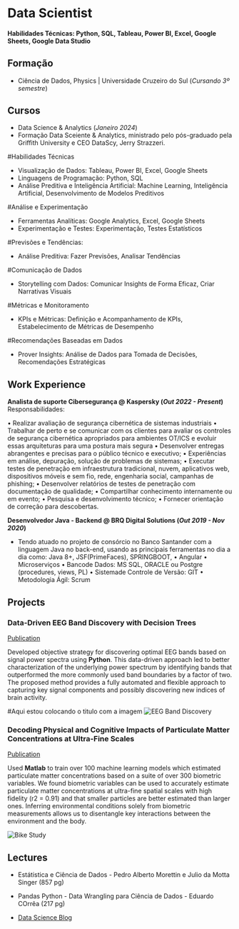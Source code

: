 # Data Scientist

#### Habilidades Técnicas: Python, SQL, Tableau, Power BI, Excel, Google Sheets, Google Data Studio

## Formação
- Ciência de Dados, Physics | Universidade Cruzeiro do Sul (_Cursando 3º semestre_)								       		

## Cursos
 - Data Science & Analytics (_Janeiro 2024_)
 - Formação Data Sceiente & Analytics, ministrado pelo pós-graduado pela Griffith University e CEO DataScy, Jerry Strazzeri.


#Habilidades Técnicas 
- Visualização de Dados: Tableau, Power BI, Excel, Google Sheets
- Linguagens de Programação: Python, SQL
- Análise Preditiva e Inteligência Artificial: Machine Learning, Inteligência Artificial, Desenvolvimento de Modelos Preditivos

#Análise e Experimentação
- Ferramentas Analíticas: Google Analytics, Excel, Google Sheets
- Experimentação e Testes: Experimentação, Testes Estatísticos

#Previsões e Tendências:
- Análise Preditiva: Fazer Previsões, Analisar Tendências

#Comunicação de Dados
- Storytelling com Dados: Comunicar Insights de Forma Eficaz, Criar Narrativas Visuais

#Métricas e Monitoramento
- KPIs e Métricas: Definição e Acompanhamento de KPIs, Estabelecimento de Métricas de Desempenho

#Recomendações Baseadas em Dados
- Prover Insights: Análise de Dados para Tomada de Decisões, Recomendações Estratégicas



## Work Experience
**Analista de suporte Cibersegurança @ Kaspersky (_Out 2022 - Present_)**
Responsabilidades:

• Realizar avaliação de segurança cibernética de sistemas industriais
• Trabalhar de perto e se comunicar com os clientes para avaliar os controles de segurança cibernética apropriados para ambientes OT/ICS e evoluir essas arquiteturas para uma postura mais segura
• Desenvolver entregas abrangentes e precisas para o público técnico e executivo;
• Experiências em análise, depuração, solução de problemas de sistemas;
• Executar testes de penetração em infraestrutura tradicional, nuvem, aplicativos web, dispositivos móveis e sem fio, rede, engenharia social, campanhas de phishing;
• Desenvolver relatórios de testes de penetração com documentação de qualidade;
• Compartilhar conhecimento internamente ou em evento;
• Pesquisa e desenvolvimento técnico;
• Fornecer orientação de correção para descobertas.

**Desenvolvedor Java - Backend @ BRQ Digital Solutions (_Out 2019 - Nov 2020_)**
- Tendo atuado no projeto de consórcio no Banco Santander com a linguagem Java no back-end, usando as principais ferramentas no dia a dia como: Java 8+, JSF(PrimeFaces), SPRINGBOOT, • Angular • Microserviços • Bancode Dados: MS SQL, ORACLE ou Postgre (procedures, views, PL) • Sistemade Controle de Versão: GIT • Metodologia Ágil: Scrum

## Projects
### Data-Driven EEG Band Discovery with Decision Trees
[Publication](https://www.mdpi.com/1424-8220/22/8/3048)

Developed objective strategy for discovering optimal EEG bands based on signal power spectra using **Python**. This data-driven approach led to better characterization of the underlying power spectrum by identifying bands that outperformed the more commonly used band boundaries by a factor of two. The proposed method provides a fully automated and flexible approach to capturing key signal components and possibly discovering new indices of brain activity.

#Aqui estou colocando o titulo com a imagem
![EEG Band Discovery](/assets/img/eeg_band_discovery.jpeg) 

### Decoding Physical and Cognitive Impacts of Particulate Matter Concentrations at Ultra-Fine Scales
[Publication](https://www.mdpi.com/1424-8220/22/11/4240)

Used **Matlab** to train over 100 machine learning models which estimated particulate matter concentrations based on a suite of over 300 biometric variables. We found biometric variables can be used to accurately estimate particulate matter concentrations at ultra-fine spatial scales with high fidelity (r2 = 0.91) and that smaller particles are better estimated than larger ones. Inferring environmental conditions solely from biometric measurements allows us to disentangle key interactions between the environment and the body.

![Bike Study](/assets/img/bike_study.jpeg)

## Lectures
- Estátistica e Ciência de Dados - Pedro Alberto Morettin e Julio da Motta Singer (857 pg)
- Pandas Python - Data Wrangling para Ciência de Dados - Eduardo COrrêa (217 pg)


- [Data Science Blog](https://medium.com/@kaikmarques.ti)
